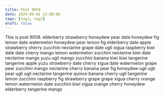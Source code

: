 ```yaml
---
title: Post 9058
date: 2024-09-01 12:00:00
tags: [tag1, tag2]
draft: false
---
```

This is post 9058.
elderberry
strawberry
honeydew
pear
date
honeydew
fig
lemon
date
watermelon
honeydew
pear
lemon
fig
elderberry
date
apple
strawberry
cherry
zucchini
nectarine
grape
date
ugli
xigua
raspberry
kiwi
date
date
cherry
mango
lemon
watermelon
zucchini
nectarine
kiwi
date
nectarine
mango
yuzu
ugli
mango
zucchini
banana
kiwi
kiwi
tangerine
tangerine
apple
yuzu
strawberry
date
cherry
xigua
date
watermelon
grape
pear
zucchini
mango
nectarine
cherry
banana
pear
fig
honeydew
ugli
ugli
pear
ugli
ugli
nectarine
tangerine
quince
banana
cherry
ugli
tangerine
lemon
zucchini
raspberry
fig
strawberry
grape
grape
xigua
cherry
orange
lemon
watermelon
date
zucchini
kiwi
xigua
orange
cherry
honeydew
elderberry
tangerine
mango
